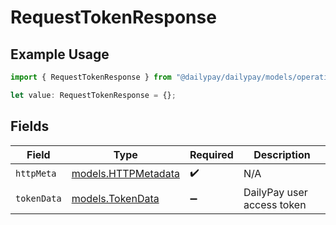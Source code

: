 # RequestTokenResponse

## Example Usage

```typescript
import { RequestTokenResponse } from "@dailypay/dailypay/models/operations";

let value: RequestTokenResponse = {};
```

## Fields

| Field                                               | Type                                                | Required                                            | Description                                         |
| --------------------------------------------------- | --------------------------------------------------- | --------------------------------------------------- | --------------------------------------------------- |
| `httpMeta`                                          | [models.HTTPMetadata](../../models/httpmetadata.md) | :heavy_check_mark:                                  | N/A                                                 |
| `tokenData`                                         | [models.TokenData](../../models/tokendata.md)       | :heavy_minus_sign:                                  | DailyPay user access token                          |